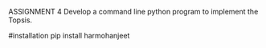 ASSIGNMENT 4
Develop a command line python program to implement the Topsis.

#installation 
pip install harmohanjeet

